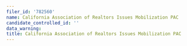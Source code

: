 ```yaml
---
filer_id: '782560'
name: California Association of Realtors Issues Mobilization PAC
candidate_controlled_id: ''
data_warning: 
title: California Association of Realtors Issues Mobilization PAC
---
```

